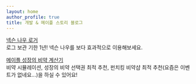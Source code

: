 ```yaml
---
layout: home
author_profile: true
title: 개발 & 메이플 스토리 블로그
---
```


[넥슨 나우 로거](/maple-now)   
로그 보관 기한 1년! 넥슨 나우를 보다 효과적으로 이용해보세요. 

[메이플 성장의 비약 계산기](/maple-exp)   
비약 시뮬레이션, 성장의 비약 선택권 최적 추천, 펀치킹 비약샵 최적 추천(요즘은 이벤트가 없네요...)을 하실 수 있어요!
